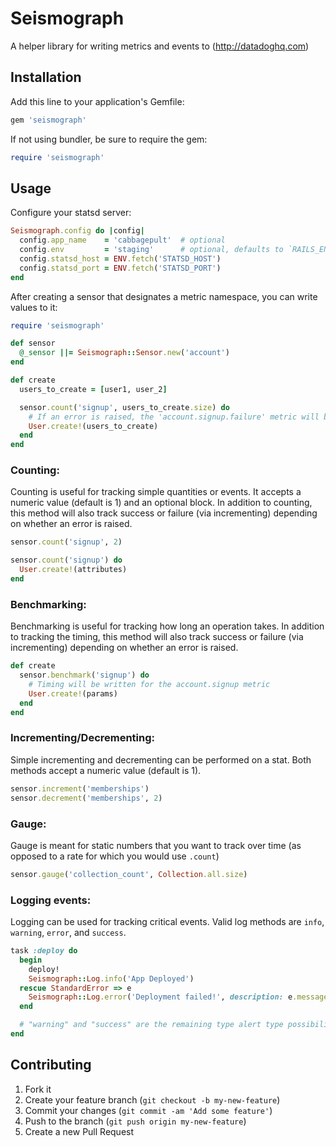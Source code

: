 # Seismograph

A helper library for writing metrics and events to (http://datadoghq.com)

## Installation

Add this line to your application's Gemfile:

```ruby
gem 'seismograph'
```

If not using bundler, be sure to require the gem:

```ruby
require 'seismograph'
```

## Usage

Configure your statsd server:

```ruby
Seismograph.config do |config|
  config.app_name    = 'cabbagepult'  # optional
  config.env         = 'staging'      # optional, defaults to `RAILS_ENV` or `RACK_ENV`
  config.statsd_host = ENV.fetch('STATSD_HOST')
  config.statsd_port = ENV.fetch('STATSD_PORT')
end
```

After creating a sensor that designates a metric namespace, you can write values to it:

```ruby
require 'seismograph'

def sensor
  @_sensor ||= Seismograph::Sensor.new('account')
end

def create
  users_to_create = [user1, user_2]

  sensor.count('signup', users_to_create.size) do
    # If an error is raised, the 'account.signup.failure' metric will be incremented instead
    User.create!(users_to_create)
  end
end
```

### Counting:

Counting is useful for tracking simple quantities or events.  It accepts a numeric value (default
is 1) and an optional block.  In addition to counting, this method will also track success or
failure (via incrementing) depending on whether an error is raised.

```ruby
sensor.count('signup', 2)

sensor.count('signup') do
  User.create!(attributes)
end
```

### Benchmarking:

Benchmarking is useful for tracking how long an operation takes.  In addition to tracking the
timing, this method will also track success or failure (via incrementing) depending on whether an
error is raised.

```ruby
def create
  sensor.benchmark('signup') do
    # Timing will be written for the account.signup metric
    User.create!(params)
  end
end
```

### Incrementing/Decrementing:

Simple incrementing and decrementing can be performed on a stat.  Both methods accept a numeric
value (default is 1).

```ruby
sensor.increment('memberships')
sensor.decrement('memberships', 2)
```

### Gauge:

Gauge is meant for static numbers that you want to track over time (as opposed to a rate for which you would use `.count`)

```ruby
sensor.gauge('collection_count', Collection.all.size)
```

### Logging events:

Logging can be used for tracking critical events.  Valid log methods are `info`, `warning`,
`error`, and `success`.

```ruby
task :deploy do
  begin
    deploy!
    Seismograph::Log.info('App Deployed')
  rescue StandardError => e
    Seismograph::Log.error('Deployment failed!', description: e.message)
  end

  # "warning" and "success" are the remaining type alert type possibilities
end
```

## Contributing

1. Fork it
2. Create your feature branch (`git checkout -b my-new-feature`)
3. Commit your changes (`git commit -am 'Add some feature'`)
4. Push to the branch (`git push origin my-new-feature`)
5. Create a new Pull Request

